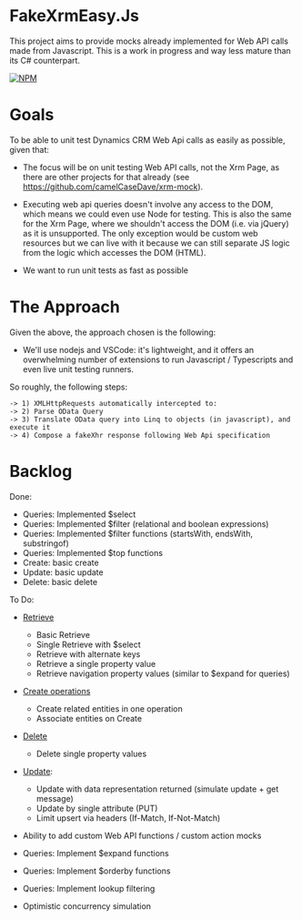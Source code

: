﻿# FakeXrmEasy.Js

This project aims to provide mocks already implemented for Web API calls made from Javascript. This is a work in progress and way less mature than its C# counterpart.

[![NPM](https://img.shields.io/npm/v/fakexrmeasy.svg)](https://www.npmjs.com/package/fakexrmeasy)


# Goals

To be able to unit test Dynamics CRM Web Api calls as easily as possible, given that:

- The focus will be on unit testing Web API calls, not the Xrm Page, as there are other projects for that already (see https://github.com/camelCaseDave/xrm-mock).

- Executing web api queries doesn't involve any access to the DOM, which means we could even use Node for testing. 
  This is also the same for the Xrm Page, where we shouldn't access the DOM (i.e. via jQuery) as it is unsupported.
  The only exception would be custom web resources but we can live with it because we can still separate JS logic
  from the logic which accesses the DOM (HTML). 
- We want to run unit tests as fast as possible
 


# The Approach

Given the above, the approach chosen is the following:

- We'll use nodejs and VSCode: it's lightweight, and it offers an overwhelming number of extensions to run Javascript / Typescripts and even live unit testing runners.


So roughly, the following steps:

    -> 1) XMLHttpRequests automatically intercepted to:
    -> 2) Parse OData Query 
    -> 3) Translate OData query into Linq to objects (in javascript), and execute it 
    -> 4) Compose a fakeXhr response following Web Api specification

# Backlog

Done:
- Queries: Implemented $select
- Queries: Implemented $filter (relational and boolean expressions)
- Queries: Implemented $filter functions (startsWith, endsWith, substringof)
- Queries: Implemented $top functions
- Create: basic create
- Update: basic update
- Delete: basic delete

To Do:
- [Retrieve](https://docs.microsoft.com/en-us/dynamics365/customer-engagement/developer/webapi/retrieve-entity-using-web-api)

     * Basic Retrieve
     * Single Retrieve with $select
     * Retrieve with alternate keys
     * Retrieve a single property value
     * Retrieve navigation property values (similar to $expand for queries)

- [Create operations](https://msdn.microsoft.com/en-us/library/gg328090.aspx)
     * Create related entities in one operation
     * Associate entities on Create

- [Delete](https://docs.microsoft.com/en-us/dynamics365/customer-engagement/developer/webapi/update-delete-entities-using-web-api)

     * Delete single property values

- [Update](https://docs.microsoft.com/en-us/dynamics365/customer-engagement/developer/webapi/update-delete-entities-using-web-api):

     * Update with data representation returned (simulate update + get message)
     * Update by single attribute (PUT)
     * Limit upsert via headers (If-Match, If-Not-Match)
     
- Ability to add custom Web API functions / custom action mocks
- Queries: Implement $expand functions
- Queries: Implement $orderby functions 
- Queries: Implement lookup filtering
- Optimistic concurrency simulation



    
